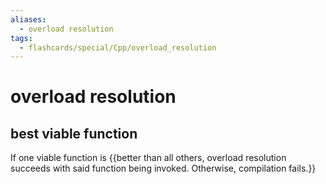 ```yaml
---
aliases:
  - overload resolution
tags:
  - flashcards/special/Cpp/overload_resolution
---
```


# overload resolution

## best viable function

If one viable function is {{better than all others, overload resolution succeeds with said function being invoked. Otherwise, compilation fails.}} <!--SR:!2023-09-28,4,270-->
